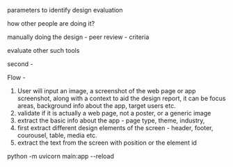 parameters to identify design evaluation

how other people are doing it?

manually doing the design - peer review - criteria

evaluate other such tools

second - 


Flow - 
1. User will input an image, a screenshot of the web page or app screenshot, along with a context to aid the design report, it can be focus areas, background info about the app, target users etc.
2. validate if it is actually a web page, not a poster, or a generic image
3. extract the basic info about the app - page type, theme, industry, 
4. first extract different design elements of the screen - header, footer, courousel, table, media etc. 
5. extract the text from the screen with position or the element id

python -m uvicorn main:app --reload 
